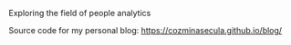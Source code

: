 Exploring the field of people analytics


Source code for my personal blog: https://cozminasecula.github.io/blog/
